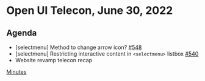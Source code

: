 # Open UI Telecon, June 30, 2022

## Agenda

- [selectmenu] Method to change arrow icon? [#548](https://github.com/openui/open-ui/issues/548)
- [selectmenu] Restricting interactive content in `<selectmenu>` listbox [#540](https://github.com/openui/open-ui/issues/540)
- Website revamp telecon recap

[Minutes](https://www.w3.org/2022/06/30-openui-minutes.html)
